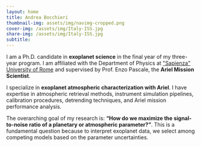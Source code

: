 ```yaml
---
layout: home
title: Andrea Bocchieri
thumbnail-img: assets/img/navimg-cropped.png
cover-img: /assets/img/Italy-ISS.jpg
share-img: /assets/img/Italy-ISS.jpg
subtitle: 
---
```


I am a Ph.D. candidate in **exoplanet science** in the final year of my three-year program. I am affiliated with the Department of Physics at ["Sapienza" University of Rome](https://www.uniroma1.it/) and supervised by Prof. Enzo Pascale, the **Ariel Mission Scientist**.

I specialize in **exoplanet atmospheric characterization with Ariel**. I have expertise in atmospheric retrieval methods, instrument simulation pipelines, calibration procedures, detrending techniques, and Ariel mission performance analysis.

The overarching goal of my research is: **“How do we maximize the signal-to-noise ratio of a planetary or atmospheric parameter?”**. This is a fundamental question because to interpret exoplanet data, we select among competing models based on the parameter uncertainties.
